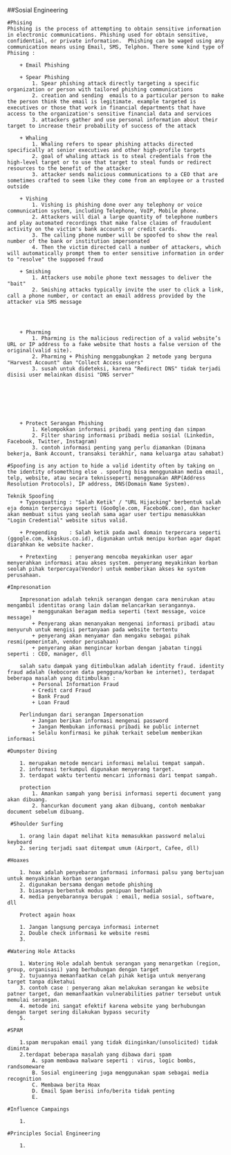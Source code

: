 ##Sosial Engineering

	#Phising
	Phishing is the process of attempting to obtain sensitive information in electronic communications. Phishing used for obtain sensitive, confidential, or private information.  Phishing can be waged using any communication means using Email, SMS, Telphon. There some kind type of Phising : 

        + Email Phishing 

        + Spear Phishing
            1. Spear phishing attack directly targeting a specific organization or person with tailored phishing communications
            2. creation and sending  emails to a particular person to make the person think the email is legitimate. example targeted is executives or those that work in financial departments that have access to the organization's sensitive financial data and services
            3. attackers gather and use personal information about their target to increase their probability of success of the attack

        + Whaling
            1. Whaling refers to spear phishing attacks directed specifically at senior executives and other high-profile targets
            2. goal of whaling attack is to steal credentials from the high-level target or to use that target to steal funds or redirect resources to the benefit of the attacker
            3. attacker sends malicious communications to a CEO that are sometimes crafted to seem like they come from an employee or a trusted outside

        + Vishing
            1. Vishing is phishing done over any telephony or voice communication system, including Telephone, VoIP, Mobile phone.
            2. Attackers will dial a large quantity of telephone numbers and play automated recordings that make false claims of fraudulent activity on the victim's bank accounts or credit cards.
            3. The calling phone number will be spoofed to show the real number of the bank or institution impersonated 
            4. Then the victim directed call a number of attackers, which will automatically prompt them to enter sensitive information in order to "resolve" the supposed fraud

        + Smishing
            1. Attackers use mobile phone text messages to deliver the "bait"
            2. Smishing attacks typically invite the user to click a link, call a phone number, or contact an email address provided by the attacker via SMS message




        + Pharming
            1. Pharming is the malicious redirection of a valid website’s URL or IP address to a fake website that hosts a false version of the original(valid site).
            2. Pharming + Phishing menggabungkan 2 metode yang berguna "Harvest Account" dan "Collect Access users"
            3. susah untuk dideteksi, karena "Redirect DNS" tidak terjadi disisi user melainkan disisi "DNS server"
        

        

        

        
        + Protect Serangan Phishing 
            1. Kelompokkan informasi pribadi yang penting dan simpan 
            2. Filter sharing informasi pribadi media sosial (Linkedin, Facebook, Twitter, Instagram)
            3. contoh informasi penting yang perlu diamankan (Dimana bekerja, Bank Account, transaksi terakhir, nama keluarga atau sahabat)

    #Spoofing is any action to hide a valid identity often by taking on the identity ofsomething else . spoofing bisa menggunakan media email, telp, website, atau secara teknisseperti menggunakan ARP(Address Resolution Protocols), IP address, DNS(Domain Name System).
			
	Teknik Spoofing
		+ Typosquatting : "Salah Ketik" / "URL Hijacking" berbentuk salah eja domain terpercaya seperti (Goo0gle.com, Facebo0k.com), dan hacker akan membuat situs yang seolah sama agar user tertipu memasukkan "Login Credential" website situs valid. 
				
		+ Prepending	: Salah ketik pada awal domain terpercara seperti (ggogle.com, kkaskus.co.id), digunakan untuk menipu korban agar dapat diarahkan ke website hacker. 
				
		+ Pretexting	: penyerang mencoba meyakinkan user agar menyerahkan informasi atau akses system. penyerang meyakinkan korban seolah pihak terpercaya(Vendor) untuk memberikan akses ke system perusahaan.

    #Impresonation

        Impresonation adalah teknik serangan dengan cara menirukan atau mengambil identitas orang lain dalam melancarkan serangannya. 
            + menggunakan beragam media seperti (text message, voice message)
            + Penyerang akan menanyakan mengenai informasi pribadi atau menyuruh untuk mengisi pertanyaan pada website tertentu 
            + penyerang akan menyamar dan mengaku sebagai pihak resmi(pemerintah, vendor perusahaan)
            + penyerang akan mengincar korban dengan jabatan tinggi seperti : CEO, manager, dll
        
        salah satu dampak yang ditimbulkan adalah identity fraud. identity fraud adalah (kebocoran data pengguna/korban ke internet), terdapat beberapa masalah yang ditimbulkan : 
            + Personal Information Fraud
            + Credit card Fraud
            + Bank Fraud
            + Loan Fraud

        Perlindungan dari serangan Impersonation 
            + Jangan berikan informasi mengenai password 
            + Jangan Membukan informasi pribadi ke public internet 
            + Selalu konfirmasi ke pihak terkait sebelum memberikan informasi 

    #Dumpster Diving 
        
        1. merupakan metode mencari informasi melalui tempat sampah. 
        2. informasi terkumpul digunakan menyerang target. 
        3. terdapat waktu tertentu mencari informasi dari tempat sampah.

        protection 
            1. Amankan sampah yang berisi informasi seperti document yang akan dibuang. 
            2. hancurkan document yang akan dibuang, contoh membakar document sebelum dibuang.

     #Shoulder Surfing

        1. orang lain dapat melihat kita memasukkan password melalui keyboard
        2. sering terjadi saat ditempat umum (Airport, Cafee, dll)

    #Hoaxes 
        
        1. hoax adalah penyebaran informasi informasi palsu yang bertujuan untuk menyakinkan korban serangan 
        2. digunakan bersama dengan metode phishing
        3. biasanya berbentuk modus penipuan berhadiah 
        4. media penyebarannya berupak : email, media sosial, software, dll 
        
        Protect again hoax 
        
        1. Jangan langsung percaya informasi internet 
        2. Double check informasi ke website resmi 
        3. 

    #Watering Hole Attacks 

        1. Watering Hole adalah bentuk serangan yang menargetkan (region, group, organisasi) yang berhubungan dengan target 
        2. tujuannya memanfaatkan celah pihak ketiga untuk menyerang target tanpa diketahui 
        3. contoh case : penyerang akan melakukan serangan ke website patner target, dan memanfaatkan vulnerabilities patner tersebut untuk memulai serangan. 
        4. metode ini sangat efektif karena website yang berhubungan dengan target sering dilakukan bypass security
        5. 

    #SPAM

        1.spam merupakan email yang tidak diinginkan/(unsolicited) tidak diminta 
        2.terdapat beberapa masalah yang dibawa dari spam 
            A. spam membawa malware seperti : virus, logic bombs, randsomeware
            B. Sosial engineering juga menggunakan spam sebagai media recognition 
            C. Membawa berita Hoax
            D. Email Spam berisi info/berita tidak penting 
            E. 

    #Influence Campaings

        1.

    #Principles Social Engineering 

        1.


            
        
            

        
        
         